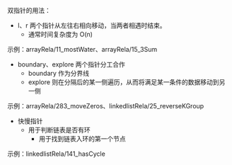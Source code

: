 双指针的用法：

- l、r 两个指针从左往右相向移动，当两者相遇时结束。
    - 通常时间复杂度为 O(n)

示例：arrayRela/11_mostWater、arrayRela/15_3Sum

- boundary、explore 两个指针分工合作
    - boundary 作为分界线
    - explore 则在分隔后的某一侧遍历，从而将满足某一条件的数据移动到另一侧

示例：arrayRela/283_moveZeros、linkedlistRela/25_reverseKGroup

- 快慢指针
    - 用于判断链表是否有环
        - 用于找到链表入环的第一个节点

示例：linkedlistRela/141_hasCycle